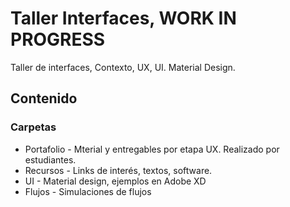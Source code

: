 # Taller Interfaces, WORK IN PROGRESS
Taller de interfaces, Contexto, UX, UI. Material Design.

## Contenido

### Carpetas

* Portafolio - Mterial y entregables por etapa UX. Realizado por estudiantes.
* Recursos - Links de interés, textos, software.
* UI - Material design, ejemplos en Adobe XD
* Flujos - Simulaciones de flujos
